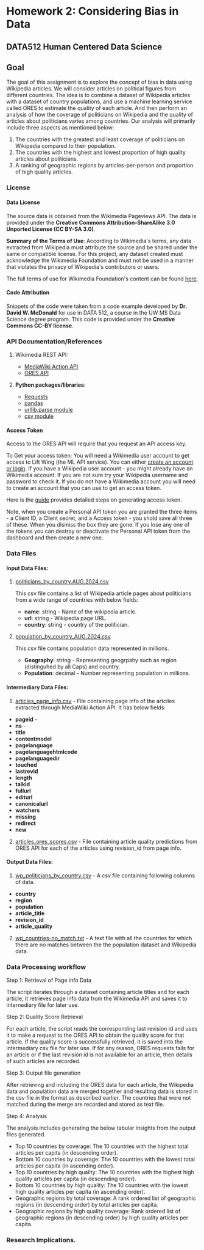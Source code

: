# Homework 2: Considering Bias in Data
## DATA512 Human Centered Data Science
## Goal
The goal of this assignment is to explore the concept of bias in data using Wikipedia articles. We will consider articles on political figures from different countries. The idea is to combine a dataset of Wikipedia articles with a dataset of country populations, and use a machine learning service called ORES to estimate the quality of each article. And then perform an analysis of how the coverage of politicians on Wikipedia and the quality of articles about politicians varies among countries. Our analysis will primarily include three aspects as mentioned below:

1. The countries with the greatest and least coverage of politicians on Wikipedia compared to their population.
2. The countries with the highest and lowest proportion of high quality articles about politicians.
3. A ranking of geographic regions by articles-per-person and proportion of high quality articles.



### License

#### Data License
The source data is obtained from the Wikimedia Pageviews API. The data is provided under the **Creative Commons Attribution-ShareAlike 3.0 Unported License (CC BY-SA 3.0)**.

**Summary of the Terms of Use**:
According to Wikimedia's terms, any data extracted from Wikipedia must attribute the source and be shared under the same or compatible license. For this project, any dataset created must acknowledge the Wikimedia Foundation and must not be used in a manner that violates the privacy of Wikipedia's contributors or users.

The full terms of use for Wikimedia Foundation's content can be found [here](https://foundation.wikimedia.org/wiki/Terms_of_use).

#### Code Attribution

Snippets of the code were taken from a code example developed by **Dr. David W. McDonald** for use in DATA 512, a course in the UW MS Data Science degree program. This code is provided under the **Creative Commons CC-BY license**.

### API Documentation/References

1. Wikimedia REST API:
    - [MediaWiki Action API](https://en.wikipedia.org/w/api.php)
    - [ORES API](https://www.mediawiki.org/wiki/ORES)

3. **Python packages/libraries**: 
    - [Requests](https://docs.python-requests.org/en/latest/)
    - [pandas](https://pandas.pydata.org/docs/reference/index.html)
    - [urllib.parse module](https://docs.python.org/3/library/urllib.parse.html#module-urllib.parse)
    - [csv module](https://docs.python.org/3/library/csv.html)

#### Access Token

Access to the ORES API will require that you request an API access key.

To Get your access token: You will need a Wikimedia user account to get access to Lift Wing (the ML API service). You can either [create an account or login](https://api.wikimedia.org/w/index.php?title=Special:UserLogin&centralAuthAutologinTried=1&centralAuthError=Not+centrally+logged+in). If you have a Wikipedia user account - you might already have an Wikimedia account. If you are not sure try your Wikipedia username and password to check it. If you do not have a Wikimedia account you will need to create an account that you can use to get an access token.

Here is the [guide](https://api.wikimedia.org/wiki/Authentication) provides detailed steps on generating access token.

Note, when you create a Personal API token you are granted the three items - a Client ID, a Client secret, and a Access token - you shold save all three of these. When you dismiss the box they are gone. If you lose any one of the tokens you can destroy or deactivate the Personal API token from the dashboard and then create a new one.


### Data Files

#### Input Data Files:
    
1. [politicians_by_country.AUG.2024.csv]()

    This csv file contains a list of Wikipedia article pages about politicians from a wide range of countries with below fields:

    - **name**: string -  Name of the wikipedia article.
    - **url**: string - Wikipedia page URL.
    - **country**: string - country of the politician.

2. [population_by_country_AUG.2024.csv]()

    This csv file contains population data represented in millions.

    - **Geography**: string -  Representing geogrpahy such as region (distinguhed by all Caps) and country.
    - **Population**: decimal - Number representing population in millions.

#### Intermediary Data Files:
1. [articles_page_info.csv]() - File containing page info of the artciles extracted through MediaWiki Action API. It has below fields:
- **pageid** - 
- **ns** - 
- **title**
- **contentmodel**
- **pagelanguage**
- **pagelanguagehtmlcode**
- **pagelanguagedir**
- **touched**
- **lastrevid**
- **length**
- **talkid**
- **fullurl**
- **editurl**
- **canonicalurl**
- **watchers**
- **missing**
- **redirect**
- **new**

2. [articles_ores_scores.csv]() -  File containing article quality predictions from ORES API for each of the articles using revision_id from page info.


#### Output Data Files:

1. [wp_politicians_by_country.csv]() - A csv file containing following columns of data.
- **country**
- **region**
- **population**
- **article_title**
- **revision_id**
- **article_quality**

2. [wp_countries-no_match.txt]()  - A text file with all the countries for which there are no matches between the the population dataset and Wikipedia data.

### Data Processing workflow

Step 1: Retrieval of Page info Data

The script iterates through a dataset containing article titles and for each article, it retrieves page info data from the Wikimedia API and saves it to internediary file for later use.

Step 2: Quality Score Retrieval

For each article, the script reads the corresponding last revision id and uses it to make a request to the ORES API to obtain the quality score for that article. If the quality score is successfully retrieved, it is saved into the intermediary csv file for later use.
If for any reason, ORES requests fails for an article or if the last revision id is not available for an article, then details of such articles are recorded.

Step 3: Output file generation

After retrieving and including the ORES data for each article, the Wikipedia data and population data are merged together and resulting data is stored in the csv file in the format as described earlier. The countries that were not matched during the merge are recorded and stored as text file.

Step 4: Analysis

The analysis includes generating the below tabular insights from the output files generated.

- Top 10 countries by coverage: The 10 countries with the highest total articles per capita (in descending order).
- Bottom 10 countries by coverage: The 10 countries with the lowest total articles per capita (in ascending order).
- Top 10 countries by high quality: The 10 countries with the highest high quality articles per capita (in descending order).
- Bottom 10 countries by high quality: The 10 countries with the lowest high quality articles per capita (in ascending order).
- Geographic regions by total coverage: A rank ordered list of geographic regions (in descending order) by total articles per capita.
- Geographic regions by high quality coverage: Rank ordered list of geographic regions (in descending order) by high quality articles per capita.


### Research Implications.



